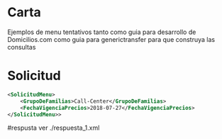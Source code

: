 # Carta
Ejemplos de menu tentativos tanto como guia para desarrollo de Domicilios.com como guia para 
generictransfer para que construya las consultas


# Solicitud
```xml
<SolicitudMenu>
    <GrupoDeFamilias>Call-Center</GrupoDeFamilias>
    <FechaVigenciaPrecios>2018-07-27</FechaVigenciaPrecios>
</SolicitudMenu>>
```

#respusta
ver ./respuesta_1.xml